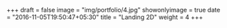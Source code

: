 +++
draft = false
image = "img/portfolio/4.jpg"
showonlyimage = true
date = "2016-11-05T19:50:47+05:30"
title = "Landing 2D"
weight = 4
+++
